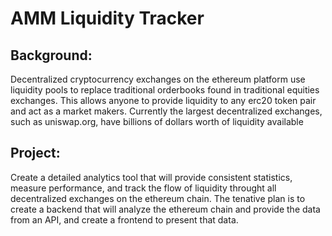 # AMM Liquidity Tracker


## Background:
Decentralized cryptocurrency exchanges on the ethereum platform use liquidity pools to replace traditional orderbooks found in traditional equities exchanges. This allows anyone to provide liquidity to any erc20 token pair and act as a market makers. Currently the largest decentralized exchanges, such as uniswap.org, have billions of dollars worth of liquidity available

## Project:
Create a detailed analytics tool that will provide consistent statistics, measure performance, and track the flow of liquidity throught all decentralized exchanges on the ethereum chain. The tenative plan is to create a backend that will analyze the ethereum chain and provide the data from an API, and create a frontend to present that data.

